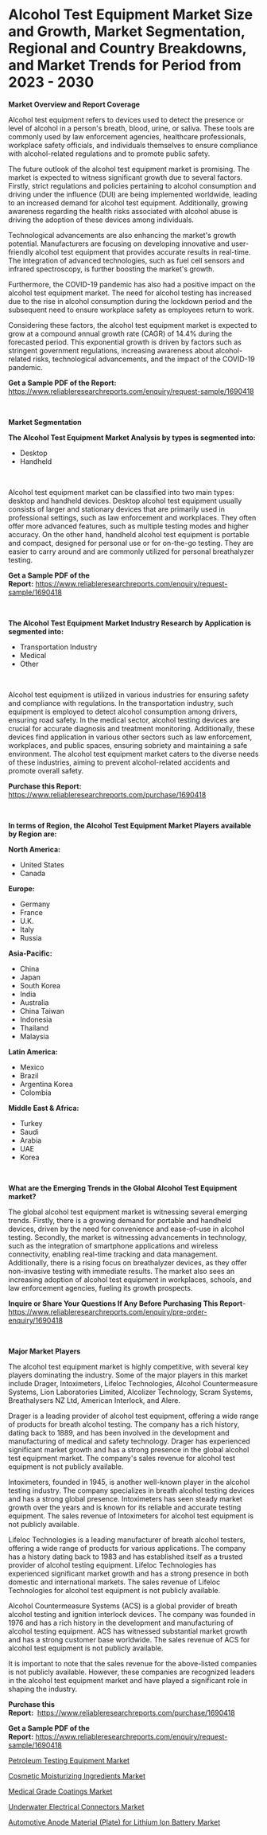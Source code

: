 <p><h1>Alcohol Test Equipment Market Size and Growth, Market Segmentation, Regional and Country Breakdowns, and Market Trends for Period from 2023 -  2030</h1></p><p><strong>Market Overview and Report Coverage</strong></p>
<p><p>Alcohol test equipment refers to devices used to detect the presence or level of alcohol in a person's breath, blood, urine, or saliva. These tools are commonly used by law enforcement agencies, healthcare professionals, workplace safety officials, and individuals themselves to ensure compliance with alcohol-related regulations and to promote public safety.</p><p>The future outlook of the alcohol test equipment market is promising. The market is expected to witness significant growth due to several factors. Firstly, strict regulations and policies pertaining to alcohol consumption and driving under the influence (DUI) are being implemented worldwide, leading to an increased demand for alcohol test equipment. Additionally, growing awareness regarding the health risks associated with alcohol abuse is driving the adoption of these devices among individuals.</p><p>Technological advancements are also enhancing the market's growth potential. Manufacturers are focusing on developing innovative and user-friendly alcohol test equipment that provides accurate results in real-time. The integration of advanced technologies, such as fuel cell sensors and infrared spectroscopy, is further boosting the market's growth.</p><p>Furthermore, the COVID-19 pandemic has also had a positive impact on the alcohol test equipment market. The need for alcohol testing has increased due to the rise in alcohol consumption during the lockdown period and the subsequent need to ensure workplace safety as employees return to work.</p><p>Considering these factors, the alcohol test equipment market is expected to grow at a compound annual growth rate (CAGR) of 14.4% during the forecasted period. This exponential growth is driven by factors such as stringent government regulations, increasing awareness about alcohol-related risks, technological advancements, and the impact of the COVID-19 pandemic.</p></p>
<p><strong>Get a Sample PDF of the Report:</strong> <a href="https://www.reliableresearchreports.com/enquiry/request-sample/1690418">https://www.reliableresearchreports.com/enquiry/request-sample/1690418</a></p>
<p>&nbsp;</p>
<p><strong>Market Segmentation</strong></p>
<p><strong>The Alcohol Test Equipment Market Analysis by types is segmented into:</strong></p>
<p><ul><li>Desktop</li><li>Handheld</li></ul></p>
<p>&nbsp;</p>
<p><p>Alcohol test equipment market can be classified into two main types: desktop and handheld devices. Desktop alcohol test equipment usually consists of larger and stationary devices that are primarily used in professional settings, such as law enforcement and workplaces. They often offer more advanced features, such as multiple testing modes and higher accuracy. On the other hand, handheld alcohol test equipment is portable and compact, designed for personal use or for on-the-go testing. They are easier to carry around and are commonly utilized for personal breathalyzer testing.</p></p>
<p><strong>Get a Sample PDF of the Report:</strong>&nbsp;<a href="https://www.reliableresearchreports.com/enquiry/request-sample/1690418">https://www.reliableresearchreports.com/enquiry/request-sample/1690418</a></p>
<p>&nbsp;</p>
<p><strong>The Alcohol Test Equipment Market Industry Research by Application is segmented into:</strong></p>
<p><ul><li>Transportation Industry</li><li>Medical</li><li>Other</li></ul></p>
<p>&nbsp;</p>
<p><p>Alcohol test equipment is utilized in various industries for ensuring safety and compliance with regulations. In the transportation industry, such equipment is employed to detect alcohol consumption among drivers, ensuring road safety. In the medical sector, alcohol testing devices are crucial for accurate diagnosis and treatment monitoring. Additionally, these devices find application in various other sectors such as law enforcement, workplaces, and public spaces, ensuring sobriety and maintaining a safe environment. The alcohol test equipment market caters to the diverse needs of these industries, aiming to prevent alcohol-related accidents and promote overall safety.</p></p>
<p><strong>Purchase this Report:</strong>&nbsp; <a href="https://www.reliableresearchreports.com/purchase/1690418">https://www.reliableresearchreports.com/purchase/1690418</a></p>
<p>&nbsp;</p>
<p><strong>In terms of Region, the Alcohol Test Equipment Market Players available by Region are:</strong></p>
<p>
    <p> <strong> North America: </strong>
        <ul>
            <li>United States</li>
            <li>Canada</li>
        </ul>
        </p> 
    <p> <strong> Europe: </strong>
        <ul>
            <li>Germany</li>
            <li>France</li>
            <li>U.K.</li>
            <li>Italy</li>
            <li>Russia</li>
        </ul>
        </p> 
    <p> <strong> Asia-Pacific: </strong>
        <ul>
            <li>China</li>
            <li>Japan</li>
            <li>South Korea</li>
            <li>India</li>
            <li>Australia</li>
            <li>China Taiwan</li>
            <li>Indonesia</li>
            <li>Thailand</li>
            <li>Malaysia</li>
        </ul>
        </p> 
    <p> <strong> Latin America: </strong>
        <ul>
            <li>Mexico</li>
            <li>Brazil</li>
            <li>Argentina Korea</li>
            <li>Colombia</li>
        </ul>
        </p> 
    <p> <strong> Middle East & Africa: </strong>
        <ul>
            <li>Turkey</li>
            <li>Saudi</li>
            <li>Arabia</li>
            <li>UAE</li>
            <li>Korea</li>
        </ul>
    </p>
    </p>
<p>&nbsp;</p>
<p><strong>What are the Emerging Trends in the Global Alcohol Test Equipment market?</strong></p>
<p><p>The global alcohol test equipment market is witnessing several emerging trends. Firstly, there is a growing demand for portable and handheld devices, driven by the need for convenience and ease-of-use in alcohol testing. Secondly, the market is witnessing advancements in technology, such as the integration of smartphone applications and wireless connectivity, enabling real-time tracking and data management. Additionally, there is a rising focus on breathalyzer devices, as they offer non-invasive testing with immediate results. The market also sees an increasing adoption of alcohol test equipment in workplaces, schools, and law enforcement agencies, fueling its growth prospects.</p></p>
<p><strong>Inquire or Share Your Questions If Any Before Purchasing This Report</strong>- <a href="https://www.reliableresearchreports.com/enquiry/pre-order-enquiry/1690418">https://www.reliableresearchreports.com/enquiry/pre-order-enquiry/1690418</a></p>
<p>&nbsp;</p>
<p><strong>Major Market Players</strong></p>
<p><p>The alcohol test equipment market is highly competitive, with several key players dominating the industry. Some of the major players in this market include Drager, Intoximeters, Lifeloc Technologies, Alcohol Countermeasure Systems, Lion Laboratories Limited, Alcolizer Technology, Scram Systems, Breathalysers NZ Ltd, American Interlock, and Alere.</p><p>Drager is a leading provider of alcohol test equipment, offering a wide range of products for breath alcohol testing. The company has a rich history, dating back to 1889, and has been involved in the development and manufacturing of medical and safety technology. Drager has experienced significant market growth and has a strong presence in the global alcohol test equipment market. The company's sales revenue for alcohol test equipment is not publicly available.</p><p>Intoximeters, founded in 1945, is another well-known player in the alcohol testing industry. The company specializes in breath alcohol testing devices and has a strong global presence. Intoximeters has seen steady market growth over the years and is known for its reliable and accurate testing equipment. The sales revenue of Intoximeters for alcohol test equipment is not publicly available.</p><p>Lifeloc Technologies is a leading manufacturer of breath alcohol testers, offering a wide range of products for various applications. The company has a history dating back to 1983 and has established itself as a trusted provider of alcohol testing equipment. Lifeloc Technologies has experienced significant market growth and has a strong presence in both domestic and international markets. The sales revenue of Lifeloc Technologies for alcohol test equipment is not publicly available.</p><p>Alcohol Countermeasure Systems (ACS) is a global provider of breath alcohol testing and ignition interlock devices. The company was founded in 1976 and has a rich history in the development and manufacturing of alcohol testing equipment. ACS has witnessed substantial market growth and has a strong customer base worldwide. The sales revenue of ACS for alcohol test equipment is not publicly available.</p><p>It is important to note that the sales revenue for the above-listed companies is not publicly available. However, these companies are recognized leaders in the alcohol test equipment market and have played a significant role in shaping the industry.</p></p>
<p><strong>Purchase this Report:</strong>&nbsp;&nbsp;<a href="https://www.reliableresearchreports.com/purchase/1690418">https://www.reliableresearchreports.com/purchase/1690418</a></p>
<p></p>
<p><strong>Get a Sample PDF of the Report:</strong>&nbsp;<a href="https://www.reliableresearchreports.com/enquiry/request-sample/1690418">https://www.reliableresearchreports.com/enquiry/request-sample/1690418</a></p>
<p><p><a href="https://medium.com/@devyncasper/petroleum-testing-equipment-market-focuses-on-market-share-size-and-projected-forecast-till-2030-10a6d3f1c8ec">Petroleum Testing Equipment Market</a></p><p><a href="https://www.linkedin.com/pulse/cosmetic-moisturizing-ingredients-market-size-share-global/">Cosmetic Moisturizing Ingredients Market</a></p><p><a href="https://github.com/sheetalreportprime/Market-Research-Report-List-1/blob/main/medical-grade-coatings-market.md">Medical Grade Coatings Market</a></p><p><a href="https://medium.com/@hollymayert/underwater-electrical-connectors-market-insights-into-market-cagr-market-trends-and-growth-6f6bbe04ab06">Underwater Electrical Connectors Market</a></p><p><a href="https://github.com/virtuosemr/Market-Research-Report-List-1/blob/main/automotive-anode-material-plate-for-lithium-ion-battery-market.md">Automotive Anode Material (Plate) for Lithium Ion Battery Market</a></p></p>